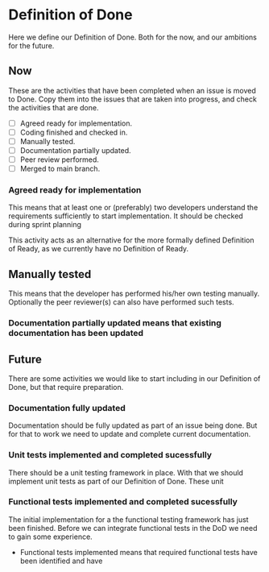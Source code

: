 # Definition of Done

Here we define our Definition of Done. Both for the now, and our ambitions for the future.

## Now

These are the activities that have been completed when an issue is moved to Done.
Copy them into the issues that are taken into progress, and check the activities that are done.

- [ ] Agreed ready for implementation.
- [ ] Coding finished and checked in.
- [ ] Manually tested.
- [ ] Documentation partially updated.
- [ ] Peer review performed.
- [ ] Merged to main branch.

### Agreed ready for implementation

This means that at least one or (preferably) two developers understand the requirements sufficiently to start implementation. 
It should be checked during sprint planning

This activity acts as an alternative for the more formally defined Definition of Ready, as we currently have no Definition of Ready.

## Manually tested

This means that the developer has performed his/her own testing manually. Optionally the peer reviewer(s) can also have performed such tests.

### Documentation partially updated means that existing documentation has been updated


## Future

There are some activities we would like to start including in our Definition of Done, but that require preparation.

### Documentation fully updated

Documentation should be fully updated as part of an issue being done. But for that to work we need to update and complete current documentation.

### Unit tests implemented and completed sucessfully

There should be a unit testing framework in place. With that we should implement unit tests as part of our Definition of Done. These unit 

### Functional tests implemented and completed sucessfully

The initial implementation for a the functional testing framework has just been finished. Before we can integrate functional tests in the DoD we need to gain some experience.

- Functional tests implemented means that required functional tests have been identified and have 
